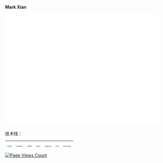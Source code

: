 **Mark Xian**

![Metrics](https://github.com/La2yTibers/La2yTibers/blob/main/github-metrics.svg)

技术栈：

| <img src="https://gitee.com/mark_xian/graphic-bed/raw/master/202202161632202.png" alt="flutter" style="zoom: 25%;" /> | <img src="https://gitee.com/mark_xian/graphic-bed/raw/master/202202161632229.png" alt="JavaScript" style="zoom: 25%;" /> | <img src="https://gitee.com/mark_xian/graphic-bed/raw/master/202202161632098.png" alt="Nodejs" style="zoom: 25%;" /> | <img src="https://gitee.com/mark_xian/graphic-bed/raw/master/202202161632357.png" alt="React" style="zoom: 25%;" /> | <img src="https://gitee.com/mark_xian/graphic-bed/raw/master/202202161632726.png" alt="typescript" style="zoom: 25%;" /> | <img src="https://gitee.com/mark_xian/graphic-bed/raw/master/202202161632185.png" alt="Vue" style="zoom: 25%;" /> | <img src="https://gitee.com/mark_xian/graphic-bed/raw/master/202202161632818.png" alt="xiaochengxu" style="zoom: 25%;" /> |
| ------------------------------------------------------------ | ------------------------------------------------------------ | ------------------------------------------------------------ | ------------------------------------------------------------ | ------------------------------------------------------------ | ------------------------------------------------------------ | ------------------------------------------------------------ |

[![Page Views Count](https://badges.toozhao.com/badges/01FW0SJNT4WKGBFYNXT7Z1E2W5/blue.svg)](https://badges.toozhao.com/stats/01FW0SJNT4WKGBFYNXT7Z1E2W5 "Get your own page views count badge on badges.toozhao.com")









